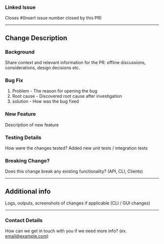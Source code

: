 <!-- 
Hello Axolotl!
Thank you for contributing to the lakeFS project.
We appreciate the time invested in this pull request and created this template to help make this process easier.
It's really important to have all the information and context, to ensure we can properly address this PR 
Please use the following references to fill out the pull request.
--> 

### Linked Issue

Closes #(Insert issue number closed by this PR)

---

## Change Description

### Background

Share context and relevant information for the PR: offline discussions, considerations, design decisions etc.

### Bug Fix

1. Problem - The reason for opening the bug
2. Root cause - Discovered root cause after investigation
3. solution - How was the bug fixed
      
### New Feature

Description of new feature

### Testing Details

How were the changes tested?
Added new unit tests / integration tests

### Breaking Change?

Does this change break any existing functionality? (API, CLI, Clients)

---

## Additional info

Logs, outputs, screenshots of changes if applicable (CLI / GUI changes)

---

### Contact Details

How can we get in touch with you if we need more info? (ex. email@example.com)
